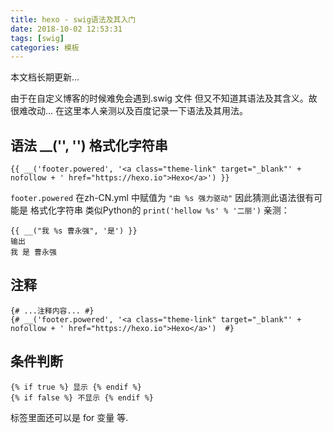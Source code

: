 ```yaml
---
title: hexo - swig语法及其入门
date: 2018-10-02 12:53:31
tags: [swig]
categories: 模板
---
```

本文档长期更新...
<!-- more -->
由于在自定义博客的时候难免会遇到.swig 文件 但又不知道其语法及其含义。故很难改动...
在这里本人亲测以及百度记录一下语法及其用法。

## 语法 __('', '') 格式化字符串
```
{{ __('footer.powered', '<a class="theme-link" target="_blank"' + nofollow + ' href="https://hexo.io">Hexo</a>') }}
```
`footer.powered` 在zh-CN.yml 中赋值为 `"由 %s 强力驱动"`
因此猜测此语法很有可能是 格式化字符串 类似Python的 `print('hellow %s' % '二丽')`
亲测：
```
{{ __("我 %s 曹永强", '是') }}
输出
我 是 曹永强
```
## 注释 
```
{# ...注释内容... #}
{# __('footer.powered', '<a class="theme-link" target="_blank"' + nofollow + ' href="https://hexo.io">Hexo</a>')  #}  
```

## 条件判断
```
{% if true %} 显示 {% endif %}
{% if false %} 不显示 {% endif %}
```
标签里面还可以是 for  变量 等.